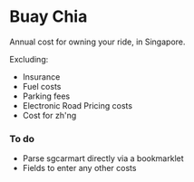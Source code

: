 Buay Chia
========
Annual cost for owning your ride, in Singapore.

Excluding:
- Insurance
- Fuel costs
- Parking fees
- Electronic Road Pricing costs
- Cost for zh'ng

### To do

- Parse sgcarmart directly via a bookmarklet
- Fields to enter any other costs
